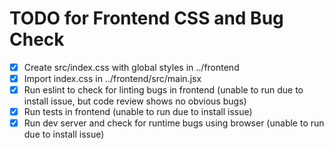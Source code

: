 # TODO for Frontend CSS and Bug Check

- [x] Create src/index.css with global styles in ../frontend
- [x] Import index.css in ../frontend/src/main.jsx
- [x] Run eslint to check for linting bugs in frontend (unable to run due to install issue, but code review shows no obvious bugs)
- [x] Run tests in frontend (unable to run due to install issue)
- [x] Run dev server and check for runtime bugs using browser (unable to run due to install issue)
